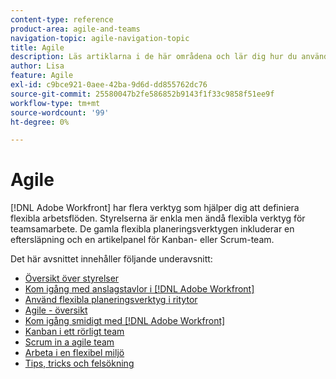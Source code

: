 ```yaml
---
content-type: reference
product-area: agile-and-teams
navigation-topic: agile-navigation-topic
title: Agile
description: Läs artiklarna i de här områdena och lär dig hur du använder Agile i Adobe Workfront.
author: Lisa
feature: Agile
exl-id: c9bce921-0aee-42ba-9d6d-dd855762dc76
source-git-commit: 25580047b2fe586852b9143f1f33c9858f51ee9f
workflow-type: tm+mt
source-wordcount: '99'
ht-degree: 0%

---
```


# Agile

[!DNL Adobe Workfront] har flera verktyg som hjälper dig att definiera flexibla arbetsflöden. Styrelserna är enkla men ändå flexibla verktyg för teamsamarbete. De gamla flexibla planeringsverktygen inkluderar en eftersläpning och en artikelpanel för Kanban- eller Scrum-team.

Det här avsnittet innehåller följande underavsnitt:

* [Översikt över styrelser](../agile/boards-overview.md)
* [Kom igång med anslagstavlor i [!DNL Adobe Workfront]](../agile/get-started-with-boards/get-started-with-boards.md)
* [Använd flexibla planeringsverktyg i ritytor](/help/quicksilver/agile/use-boards-agile-planning-tools/agile-planning-tools-overview.md)
* [Agile - översikt](../agile/agile-overview.md)
* [Kom igång smidigt med [!DNL Adobe Workfront]](../agile/get-started-with-agile-in-workfront/get-started-with-agile.md)
* [Kanban i ett rörligt team](../agile/use-kanban-in-an-agile-team/using-kanban-in-an-agile-team.md)
* [Scrum in a agile team](../agile/use-scrum-in-an-agile-team/scrum-in-an-agile-team.md)
* [Arbeta i en flexibel miljö](../agile/work-in-an-agile-environment/work-in-an-agile-environment.md)
* [Tips, tricks och felsökning](../agile/tips-tricks-and-troubleshooting/tips-tricks-troubleshooting-agile.md)
